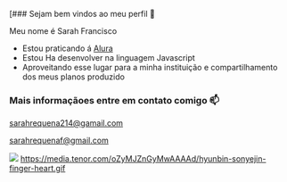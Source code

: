 [### Sejam bem vindos ao meu perfil 🙍

Meu nome é Sarah Francisco

- Estou praticando á [Alura](https://www.alura.com.br) 
- Estou Ha desenvolver na linguagem Javascript
- Aproveitando esse lugar para a minha instituição e compartilhamento dos meus planos produzido 

### Mais informaçãoes entre em contato comigo 📫

sarahrequena214@gamail.com

sarahrequenaf@gmail.com

![](https://media.tenor.com/oZyMJZnGyMwAAAAd/hyunbin-sonyejin-finger-heart.gif)
https://media.tenor.com/oZyMJZnGyMwAAAAd/hyunbin-sonyejin-finger-heart.gif
